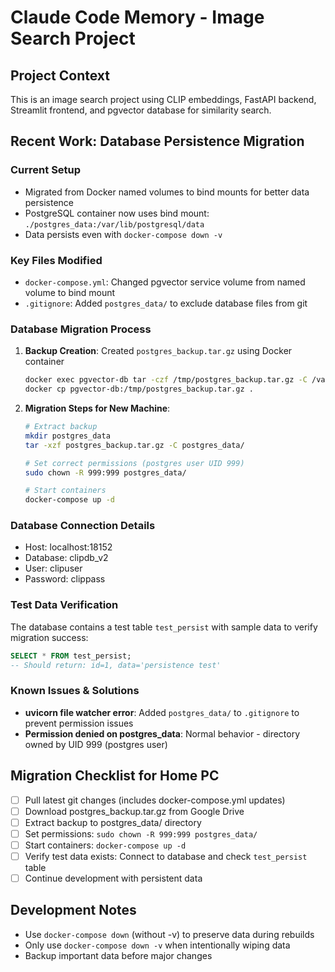 # Claude Code Memory - Image Search Project

## Project Context
This is an image search project using CLIP embeddings, FastAPI backend, Streamlit frontend, and pgvector database for similarity search.

## Recent Work: Database Persistence Migration

### Current Setup
- Migrated from Docker named volumes to bind mounts for better data persistence
- PostgreSQL container now uses bind mount: `./postgres_data:/var/lib/postgresql/data`
- Data persists even with `docker-compose down -v`

### Key Files Modified
- `docker-compose.yml`: Changed pgvector service volume from named volume to bind mount
- `.gitignore`: Added `postgres_data/` to exclude database files from git

### Database Migration Process
1. **Backup Creation**: Created `postgres_backup.tar.gz` using Docker container
   ```bash
   docker exec pgvector-db tar -czf /tmp/postgres_backup.tar.gz -C /var/lib/postgresql/data .
   docker cp pgvector-db:/tmp/postgres_backup.tar.gz .
   ```

2. **Migration Steps for New Machine**:
   ```bash
   # Extract backup
   mkdir postgres_data
   tar -xzf postgres_backup.tar.gz -C postgres_data/
   
   # Set correct permissions (postgres user UID 999)
   sudo chown -R 999:999 postgres_data/
   
   # Start containers
   docker-compose up -d
   ```

### Database Connection Details
- Host: localhost:18152
- Database: clipdb_v2
- User: clipuser
- Password: clippass

### Test Data Verification
The database contains a test table `test_persist` with sample data to verify migration success:
```sql
SELECT * FROM test_persist;
-- Should return: id=1, data='persistence test'
```

### Known Issues & Solutions
- **uvicorn file watcher error**: Added `postgres_data/` to `.gitignore` to prevent permission issues
- **Permission denied on postgres_data**: Normal behavior - directory owned by UID 999 (postgres user)

## Migration Checklist for Home PC
- [ ] Pull latest git changes (includes docker-compose.yml updates)
- [ ] Download postgres_backup.tar.gz from Google Drive  
- [ ] Extract backup to postgres_data/ directory
- [ ] Set permissions: `sudo chown -R 999:999 postgres_data/`
- [ ] Start containers: `docker-compose up -d`
- [ ] Verify test data exists: Connect to database and check `test_persist` table
- [ ] Continue development with persistent data

## Development Notes
- Use `docker-compose down` (without -v) to preserve data during rebuilds
- Only use `docker-compose down -v` when intentionally wiping data
- Backup important data before major changes
